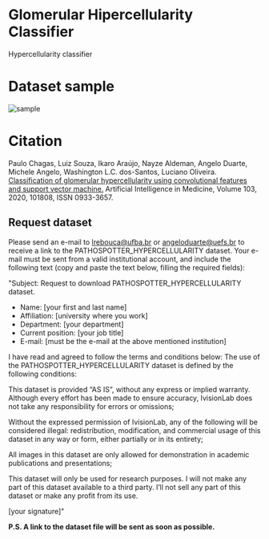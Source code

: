 # Glomerular Hipercellularity Classifier 
Hypercellularity classifier

# Dataset sample
![sample](./hypercellularity_dataset_sample.jpg)

# Citation
Paulo Chagas, Luiz Souza, Ikaro Araújo, Nayze Aldeman, Angelo Duarte, Michele Angelo, Washington L.C. dos-Santos, Luciano Oliveira. [Classification of glomerular hypercellularity using convolutional features and support vector machine.](https://doi.org/10.1016/j.artmed.2020.101808) Artificial Intelligence in Medicine, Volume 103, 2020, 101808, ISSN 0933-3657. 

## Request dataset
Please send an e-mail to lrebouca@ufba.br or angeloduarte@uefs.br to receive a link to the PATHOSPOTTER_HYPERCELLULARITY dataset. Your e-mail must be sent from a valid institutional account, and include the following text (copy and paste the text below, filling the required fields):

"Subject: Request to download PATHOSPOTTER_HYPERCELLULARITY dataset.

- Name: [your first and last name]
- Affiliation: [university where you work]
- Department: [your department]
- Current position: [your job title]
- E-mail: [must be the e-mail at the above mentioned institution]

I have read and agreed to follow the terms and conditions below: The use of the PATHOSPOTTER_HYPERCELLULARITY dataset is defined by the following conditions:

This dataset is provided “AS IS”, without any express or implied warranty. Although every effort has been made to ensure accuracy, IvisionLab does not take any responsibility for errors or omissions;

Without the expressed permission of IvisionLab, any of the following will be considered illegal: redistribution, modification, and commercial usage of this dataset in any way or form, either partially or in its entirety;

All images in this dataset are only allowed for demonstration in academic publications and presentations;

This dataset will only be used for research purposes. I will not make any part of this dataset available to a third party. I’ll not sell any part of this dataset or make any profit from its use.

[your signature]"  


**P.S. A link to the dataset file will be sent as soon as possible.**
